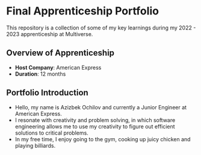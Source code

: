 # Final Apprenticeship Portfolio

This repository is a collection of some of my key learnings during my 2022 - 2023 apprenticeship at Multiverse.

## Overview of Apprenticeship
- **Host Company**: American Express
- **Duration**: 12 months

## Portfolio Introduction
- Hello, my name is Azizbek Ochilov and currently a Junior Engineer at American Express. 
- I resonate with creativity and problem solving, in which software engineering allows me to use my creativity to figure out efficient solutions to critical problems.
- In my free time, I enjoy going to the gym, cooking up juicy chicken and playing billiards. 
